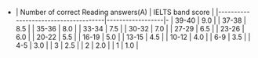 - | Number of correct Reading answers(A) | IELTS band score | 
  |--------------------------------------|------------------|-
  | 39-40                                |              9.0 | 
  | 37-38                                |              8.5 | 
  | 35-36                                |              8.0 | 
  | 33-34                                |              7.5 | 
  | 30-32                                |              7.0 | 
  | 27-29                                |              6.5 | 
  | 23-26                                |              6.0 | 
  | 20-22                                |              5.5 | 
  | 16-19                                |              5.0 | 
  | 13-15                                |              4.5 | 
  | 10-12                                |              4.0 | 
  | 6-9                                  |              3.5 | 
  | 4-5                                  |              3.0 | 
  | 3                                    |              2.5 | 
  | 2                                    |              2.0 | 
  | 1                                    |              1.0 |